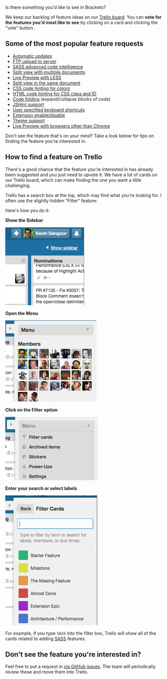 Is there something you'd like to see in Brackets?

We keep our backlog of feature ideas on our [Trello board](https://trello.com/b/LCDud1Nd/brackets). You can **vote for the features you'd most like to see** by clicking on a card and clicking the "vote" button.

## Some of the most popular feature requests

* [Automatic updates](https://trello.com/c/dCplDYlN/578-auto-update-mechanism-shell)
* [FTP upload to server](https://trello.com/c/anjphhsw/610-ftp-upload-to-server)
* [SASS advanced code intelligence](https://trello.com/c/8L4F4HAl/354-sass-advanced-code-intelligence)
* [Split view with multiple documents](https://trello.com/c/8YAFyAZD/500-4m-1s-split-view-multiple-documents)
* [Live Preview with LESS](https://trello.com/c/WkKpIVvd/468-5-live-development-less-support)
* [Split view in the same document](https://trello.com/c/GezHZcCx/390-m-split-view-same-document)
* [CSS code hinting for colors](https://trello.com/c/YEd0m9Il/755-3-css-code-hinting-colors)
* [HTML code hinting for CSS class and ID](https://trello.com/c/doY5Dbpb/529-3-html-code-hinting-css-class-and-id)
* [Code folding](https://trello.com/c/JXiiVluW/278-41-code-folding-collapse-expand-blocks-5) (expand/collapse blocks of code)
* [JSHint support](https://trello.com/c/SQhvGHri/498-3-jshint-support)
* [User specified keyboard shortcuts](https://trello.com/c/3mZwu1DE/352-2-user-specified-keyboard-shortcuts-for-commands-in-json)
* [Extension enable/disable](https://trello.com/c/DtVjozXu/865-2-extension-enable-disable)
* [Theme support](https://trello.com/c/y5ed9WKY/460-3-theme-support)
* [Live Preview with browsers other than Chrome](https://trello.com/c/wdES3HqH/1008-5-research-live-development-w-open-protocol)

Don't see the feature that's on your mind? Take a look below for tips on finding the feature you're interested in.

## How to find a feature on Trello

There's a good chance that the feature you're interested in has already been suggested and you just need to upvote it. We have a lot of cards on our Trello board, which can make finding the one you want a little challenging.

Trello has a search box at the top, which may find what you're looking for. I often use the slightly hidden "Filter" feature:

Here's how you do it:

**Show the Sidebar**

![](images/Show_Sidebar.png)

**Open the Menu**

![](images/Pull_Down_Menu.png)

**Click on the Filter option**

![](images/Trello_Menu.png)

**Enter your search or select labels**

![](images/Filter_Cards.png)

For example, if you type `SASS` into the filter box, Trello will show all of the cards related to adding [SASS](http://sass-lang.com/) features.


## Don't see the feature you're interested in?

Feel free to put a request in [via GitHub issues](https://github.com/adobe/brackets/issues/new). The team will periodically review these and move them into Trello.